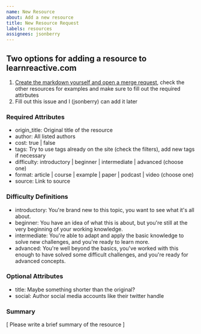 ```yaml
---
name: New Resource
about: Add a new resource
title: New Resource Request
labels: resources
assignees: jsonberry
---
```


## Two options for adding a resource to learnreactive.com
1. [Create the markdown yourself and open a merge request](https://github.com/jsonberry/learn-reactive/new/next/resources), check the other resources for examples and make sure to fill out the required attirbutes
1. Fill out this issue and I (jsonberry) can add it later


### Required Attributes
- origin_title: Original title of the resource
- author: All listed authors
- cost: true | false
- tags: Try to use tags already on the site (check the filters), add new tags if necessary
- difficulty: introductory | beginner | intermediate | advanced (choose one)
- format: article | course | example | paper | podcast | video (choose one)
- source: Link to source

### Difficulty Definitions
- introductory: You're brand new to this topic, you want to see what it's all about.
- beginner: You have an idea of what this is about, but you're still at the very beginning of your working knowledge.
- intermediate: You're able to adapt and apply the basic knowledge to solve new challenges, and you're ready to learn more.
- advanced: You're well beyond the basics, you've worked with this enough to have solved some difficult challenges, and you're ready for advanced concepts.

### Optional Attributes
- title: Maybe something shorter than the original?
- social: Author social media accounts like their twitter handle

### Summary
[ Please write a brief summary of the resource ]
